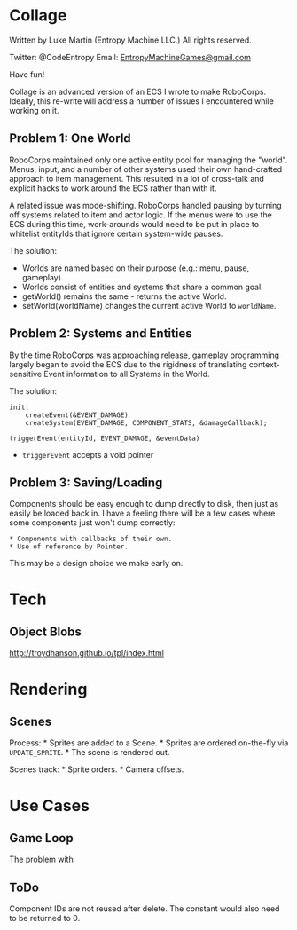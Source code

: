 Collage
=======

Written by Luke Martin (Entropy Machine LLC.)
All rights reserved.

Twitter: @CodeEntropy
Email: EntropyMachineGames@gmail.com

Have fun!

Collage is an advanced version of an ECS I wrote to make RoboCorps.
Ideally, this re-write will address a number of issues I encountered while working on it.

Problem 1: One World
--------------------

RoboCorps maintained only one active entity pool for managing the "world". Menus, input, and
a number of other systems used their own hand-crafted approach to item management. This
resulted in a lot of cross-talk and explicit hacks to work around the ECS rather than with it.

A related issue was mode-shifting. RoboCorps handled pausing by turning off systems related to
item and actor logic. If the menus were to use the ECS during this time, work-arounds would need
to be put in place to whitelist entityIds that ignore certain system-wide pauses.

The solution:

* Worlds are named based on their purpose (e.g.: menu, pause, gameplay).
* Worlds consist of entities and systems that share a common goal.
* getWorld() remains the same - returns the active World.
* setWorld(worldName) changes the current active World to `worldName`.

Problem 2: Systems and Entities
-------------------------------

By the time RoboCorps was approaching release, gameplay programming largely began to avoid the
ECS due to the rigidness of translating context-sensitive Event information to all Systems in the World.


The solution:

	init:
		createEvent(&EVENT_DAMAGE)
		createSystem(EVENT_DAMAGE, COMPONENT_STATS, &damageCallback);
	
	triggerEvent(entityId, EVENT_DAMAGE, &eventData)

* `triggerEvent` accepts a void pointer 

Problem 3: Saving/Loading
-------------------------

Components should be easy enough to dump directly to disk, then just as easily be loaded back in.
I have a feeling there will be a few cases where some components just won't dump correctly:

	* Components with callbacks of their own.
	* Use of reference by Pointer.

This may be a design choice we make early on.


Tech
====

Object Blobs
------------

http://troydhanson.github.io/tpl/index.html 

Rendering
=========

Scenes
------

Process:
	* Sprites are added to a Scene.
	* Sprites are ordered on-the-fly via `UPDATE_SPRITE`.
	* The scene is rendered out.

Scenes track:
	* Sprite orders.
	* Camera offsets.


Use Cases 
=========

Game Loop
---------

The problem with 



ToDo
----

Component IDs are not reused after delete.
	The constant would also need to be returned to 0.
